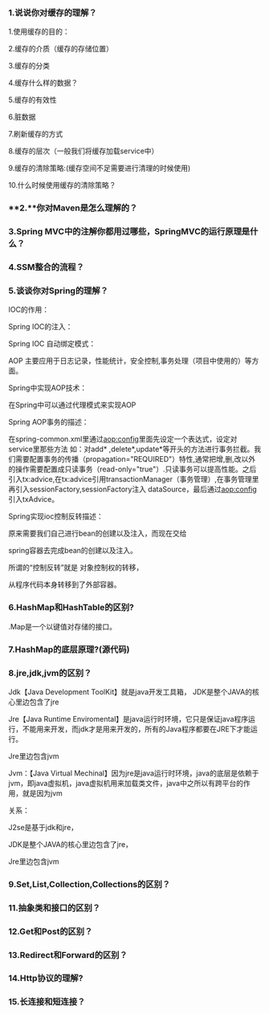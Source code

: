 ### 1.说说你对缓存的理解？

1.使用缓存的目的：

2.缓存的介质（缓存的存储位置）

3.缓存的分类

4.缓存什么样的数据？

5.缓存的有效性

6.脏数据

7.刷新缓存的方式

8.缓存的层次（一般我们将缓存加载service中）

9.缓存的清除策略:(缓存空间不足需要进行清理的时候使用)

10.什么时候使用缓存的清除策略？

### **2.**你对Maven是怎么理解的？

### 3.Spring MVC中的注解你都用过哪些，SpringMVC的运行原理是什么？

### 4.SSM整合的流程？

### 5.谈谈你对Spring的理解？

IOC的作用：

Spring IOC的注入：

Spring IOC 自动绑定模式：

 AOP  主要应用于日志记录，性能统计，安全控制,事务处理（项目中使用的）等方面。

Spring中实现AOP技术：

 在Spring中可以通过代理模式来实现AOP



Spring AOP事务的描述：

在spring-common.xml里通过<aop:config>里面先设定一个表达式，设定对service里那些方法  如：对add* ,delete*,update*等开头的方法进行事务拦截。我们需要配置事务的传播（propagation="REQUIRED"）特性,通常把增,删,改以外的操作需要配置成只读事务（read-only="true"）.只读事务可以提高性能。之后引入tx:advice,在tx:advice引用transactionManager（事务管理）,在事务管理里再引入sessionFactory,sessionFactory注入 dataSource，最后通过<aop:config>引入txAdvice。



Spring实现ioc控制反转描述：

 原来需要我们自己进行bean的创建以及注入，而现在交给

spring容器去完成bean的创建以及注入。

 所谓的“控制反转”就是 对象控制权的转移，

从程序代码本身转移到了外部容器。

### 6.HashMap和HashTable的区别?

.Map是一个以键值对存储的接口。

### 7.HashMap的底层原理?(源代码)

### 8.jre,jdk,jvm的区别？

Jdk【Java Development ToolKit】就是java开发工具箱， JDK是整个JAVA的核心里边包含了jre

Jre【Java  Runtime  Enviromental】是java运行时环境，它只是保证java程序运行，不能用来开发，而jdk才是用来开发的，所有的Java程序都要在JRE下才能运行。

Jre里边包含jvm

Jvm：【Java Virtual Mechinal】因为jre是java运行时环境，java的底层是依赖于jvm，即java虚拟机，java虚拟机用来加载类文件，java中之所以有跨平台的作用，就是因为jvm

关系：

 J2se是基于jdk和jre，

 JDK是整个JAVA的核心里边包含了jre，

 Jre里边包含jvm

### 9.Set,List,Collection,Collections的区别？

### 11.抽象类和接口的区别？

### 12.Get和Post的区别？

### 13.Redirect和Forward的区别？

### 14.Http协议的理解?

### 15.长连接和短连接？



